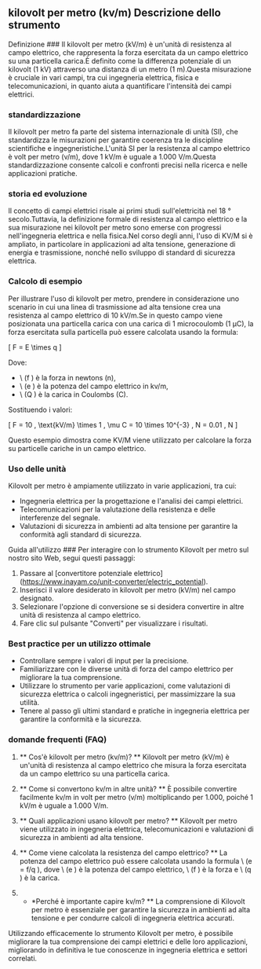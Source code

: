 ## kilovolt per metro (kv/m) Descrizione dello strumento

Definizione ###
Il kilovolt per metro (kV/m) è un'unità di resistenza al campo elettrico, che rappresenta la forza esercitata da un campo elettrico su una particella carica.È definito come la differenza potenziale di un kilovolt (1 kV) attraverso una distanza di un metro (1 m).Questa misurazione è cruciale in vari campi, tra cui ingegneria elettrica, fisica e telecomunicazioni, in quanto aiuta a quantificare l'intensità dei campi elettrici.

### standardizzazione
Il kilovolt per metro fa parte del sistema internazionale di unità (SI), che standardizza le misurazioni per garantire coerenza tra le discipline scientifiche e ingegneristiche.L'unità SI per la resistenza al campo elettrico è volt per metro (v/m), dove 1 kV/m è uguale a 1.000 V/m.Questa standardizzazione consente calcoli e confronti precisi nella ricerca e nelle applicazioni pratiche.

### storia ed evoluzione
Il concetto di campi elettrici risale ai primi studi sull'elettricità nel 18 ° secolo.Tuttavia, la definizione formale di resistenza al campo elettrico e la sua misurazione nei kilovolt per metro sono emerse con progressi nell'ingegneria elettrica e nella fisica.Nel corso degli anni, l'uso di KV/M si è ampliato, in particolare in applicazioni ad alta tensione, generazione di energia e trasmissione, nonché nello sviluppo di standard di sicurezza elettrica.

### Calcolo di esempio
Per illustrare l'uso di kilovolt per metro, prendere in considerazione uno scenario in cui una linea di trasmissione ad alta tensione crea una resistenza al campo elettrico di 10 kV/m.Se in questo campo viene posizionata una particella carica con una carica di 1 microcoulomb (1 µC), la forza esercitata sulla particella può essere calcolata usando la formula:

\[ F = E \times q \]

Dove:
- \ (f \) è la forza in newtons (n),
- \ (e \) è la potenza del campo elettrico in kv/m,
- \ (Q \) è la carica in Coulombs (C).

Sostituendo i valori:

\[ F = 10 \, \text{kV/m} \times 1 \, \mu C = 10 \times 10^{-3} \, N = 0.01 \, N \]

Questo esempio dimostra come KV/M viene utilizzato per calcolare la forza su particelle cariche in un campo elettrico.

### Uso delle unità
Kilovolt per metro è ampiamente utilizzato in varie applicazioni, tra cui:
- Ingegneria elettrica per la progettazione e l'analisi dei campi elettrici.
- Telecomunicazioni per la valutazione della resistenza e delle interferenze del segnale.
- Valutazioni di sicurezza in ambienti ad alta tensione per garantire la conformità agli standard di sicurezza.

Guida all'utilizzo ###
Per interagire con lo strumento Kilovolt per metro sul nostro sito Web, segui questi passaggi:
1. Passare al [convertitore potenziale elettrico] (https://www.inayam.co/unit-converter/electric_potential).
2. Inserisci il valore desiderato in kilovolt per metro (kV/m) nel campo designato.
3. Selezionare l'opzione di conversione se si desidera convertire in altre unità di resistenza al campo elettrico.
4. Fare clic sul pulsante "Converti" per visualizzare i risultati.

### Best practice per un utilizzo ottimale
- Controllare sempre i valori di input per la precisione.
- Familiarizzare con le diverse unità di forza del campo elettrico per migliorare la tua comprensione.
- Utilizzare lo strumento per varie applicazioni, come valutazioni di sicurezza elettrica o calcoli ingegneristici, per massimizzare la sua utilità.
- Tenere al passo gli ultimi standard e pratiche in ingegneria elettrica per garantire la conformità e la sicurezza.

### domande frequenti (FAQ)

1. ** Cos'è kilovolt per metro (kv/m)? **
Kilovolt per metro (kV/m) è un'unità di resistenza al campo elettrico che misura la forza esercitata da un campo elettrico su una particella carica.

2. ** Come si convertono kv/m in altre unità? **
È possibile convertire facilmente kv/m in volt per metro (v/m) moltiplicando per 1.000, poiché 1 kV/m è uguale a 1.000 V/m.

3. ** Quali applicazioni usano kilovolt per metro? **
Kilovolt per metro viene utilizzato in ingegneria elettrica, telecomunicazioni e valutazioni di sicurezza in ambienti ad alta tensione.

4. ** Come viene calcolata la resistenza del campo elettrico? **
La potenza del campo elettrico può essere calcolata usando la formula \ (e = f/q \), dove \ (e \) è la potenza del campo elettrico, \ (f \) è la forza e \ (q \) è la carica.

5. * *Perché è importante capire kv/m? **
La comprensione di Kilovolt per metro è essenziale per garantire la sicurezza in ambienti ad alta tensione e per condurre calcoli di ingegneria elettrica accurati.

Utilizzando efficacemente lo strumento Kilovolt per metro, è possibile migliorare la tua comprensione dei campi elettrici e delle loro applicazioni, migliorando in definitiva le tue conoscenze in ingegneria elettrica e settori correlati.